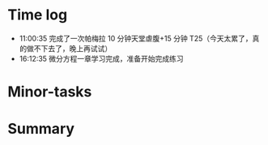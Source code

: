 # Time log

- 11:00:35 完成了一次帕梅拉 10 分钟天堂虐腹+15 分钟 T25（今天太累了，真的做不下去了，晚上再试试）
- 16:12:35 微分方程一章学习完成，准备开始完成练习

# Minor-tasks

# Summary
